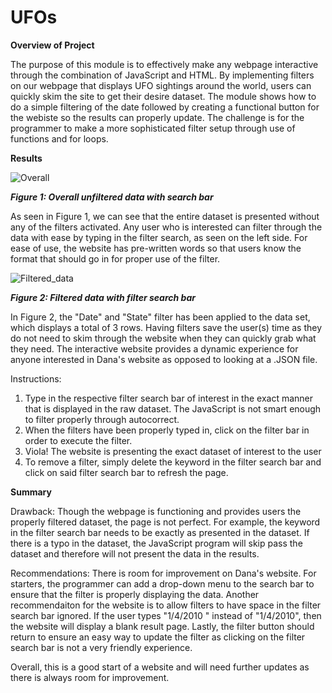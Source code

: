 # UFOs

**Overview of Project** 

The purpose of this module is to effectively make any webpage interactive through the combination of JavaScript and HTML. By implementing filters on our webpage that displays UFO sightings around the world, users can quickly skim the site to get their desire dataset. The module shows how to do a simple filtering of the date followed by creating a functional button for the webiste so the results can properly update. The challenge is for the programmer to make a more sophisticated filter setup through use of functions and for loops.

**Results**

![Overall](https://user-images.githubusercontent.com/99565016/166168651-94ecb101-b6c3-45fc-aa29-5366e651739e.PNG)

***Figure 1: Overall unfiltered data with search bar***

As seen in Figure 1, we can see that the entire dataset is presented without any of the filters activated. Any user who is interested can filter through the data with ease by typing in the filter search, as seen on the left side. For ease of use, the website has pre-written words so that users know the format that should go in for proper use of the filter.  

![Filtered_data](https://user-images.githubusercontent.com/99565016/166168733-5f39fd32-a5c8-4292-9220-46d45da91399.PNG)

***Figure 2: Filtered data with filter search bar***

In Figure 2, the "Date" and "State" filter has been applied to the data set, which displays a total of 3 rows. Having filters save the user(s) time as they do not need to skim through the website when they can quickly grab what they need. The interactive website provides a dynamic experience for anyone interested in Dana's website as opposed to looking at a .JSON file. 

Instructions:
1. Type in the respective filter search bar of interest in the exact manner that is displayed in the raw dataset. The JavaScript is not smart enough to filter properly through autocorrect. 
2. When the filters have been properly typed in, click on the filter bar in order to execute the filter.
3. Viola! The website is presenting the exact dataset of interest to the user
4. To remove a filter, simply delete the keyword in the filter search bar and click on said filter search bar to refresh the page.


**Summary**

Drawback:
Though the webpage is functioning and provides users the properly filtered dataset, the page is not perfect. For example, the keyword in the filter search bar needs to be exactly as presented in the dataset. If there is a typo in the dataset, the JavaScript program will skip pass the dataset and therefore will not present the data in the results. 

Recommendations:
There is room for improvement on Dana's website. For starters, the programmer can add a drop-down menu to the search bar to ensure that the filter is properly displaying the data. 
Another recommendaiton for the website is to allow filters to have space in the filter search bar ignored. If the user types "1/4/2010   " instead of "1/4/2010", then the website will display a blank result page. 
Lastly, the filter button should return to ensure an easy way to update the filter as clicking on the filter search bar is not a very friendly experience.

Overall, this is a good start of a website and will need further updates as there is always room for improvement.





